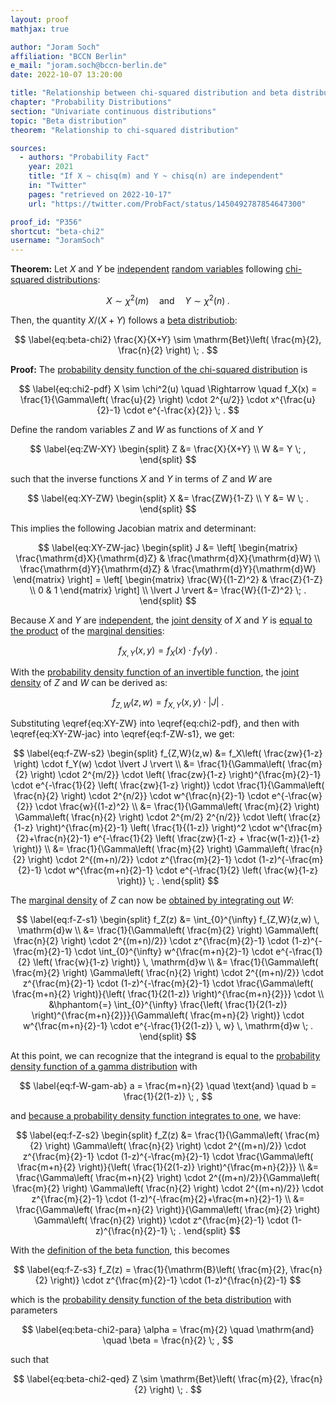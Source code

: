 ```yaml
---
layout: proof
mathjax: true

author: "Joram Soch"
affiliation: "BCCN Berlin"
e_mail: "joram.soch@bccn-berlin.de"
date: 2022-10-07 13:20:00

title: "Relationship between chi-squared distribution and beta distribution"
chapter: "Probability Distributions"
section: "Univariate continuous distributions"
topic: "Beta distribution"
theorem: "Relationship to chi-squared distribution"

sources:
  - authors: "Probability Fact"
    year: 2021
    title: "If X ~ chisq(m) and Y ~ chisq(n) are independent"
    in: "Twitter"
    pages: "retrieved on 2022-10-17"
    url: "https://twitter.com/ProbFact/status/1450492787854647300"

proof_id: "P356"
shortcut: "beta-chi2"
username: "JoramSoch"
---
```



**Theorem:** Let $X$ and $Y$ be [independent](/D/ind) [random variables](/D/rvar) following [chi-squared distributions](/D/chi2):

$$ \label{eq:chi2}
X \sim \chi^2(m) \quad \text{and} \quad Y \sim \chi^2(n) \; .
$$

Then, the quantity $X/(X+Y)$ follows a [beta distributiob](/D/beta):

$$ \label{eq:beta-chi2}
\frac{X}{X+Y} \sim \mathrm{Bet}\left( \frac{m}{2}, \frac{n}{2} \right) \; .
$$


**Proof:** The [probability density function of the chi-squared distribution](/P/chi2-pdf) is

$$ \label{eq:chi2-pdf}
X \sim \chi^2(u) \quad \Rightarrow \quad f_X(x) = \frac{1}{\Gamma\left( \frac{u}{2} \right) \cdot 2^{u/2}} \cdot x^{\frac{u}{2}-1} \cdot e^{-\frac{x}{2}} \; .
$$

Define the random variables $Z$ and $W$ as functions of $X$ and $Y$

$$ \label{eq:ZW-XY}
\begin{split}
Z &= \frac{X}{X+Y} \\
W &= Y \; ,
\end{split}
$$

such that the inverse functions $X$ and $Y$ in terms of $Z$ and $W$ are

$$ \label{eq:XY-ZW}
\begin{split}
X &= \frac{ZW}{1-Z} \\
Y &= W \; .
\end{split}
$$

This implies the following Jacobian matrix and determinant:

$$ \label{eq:XY-ZW-jac}
\begin{split}
J &= \left[ \begin{matrix}
\frac{\mathrm{d}X}{\mathrm{d}Z} & \frac{\mathrm{d}X}{\mathrm{d}W} \\
\frac{\mathrm{d}Y}{\mathrm{d}Z} & \frac{\mathrm{d}Y}{\mathrm{d}W}
\end{matrix} \right]
= \left[ \begin{matrix}
\frac{W}{(1-Z)^2} & \frac{Z}{1-Z} \\
0 & 1
\end{matrix} \right] \\
\lvert J \rvert  &= \frac{W}{(1-Z)^2} \; .
\end{split}
$$

Because $X$ and $Y$ are [independent](/D/ind), the [joint density](/D/dist-joint) of $X$ and $Y$ is [equal to the product](/P/prob-ind) of the [marginal densities](/D/dist-marg):

$$ \label{eq:f-XY}
f_{X,Y}(x,y) = f_X(x) \cdot f_Y(y) \; .
$$

With the [probability density function of an invertible function](/P/pdf-invfct), the [joint density](/D/dist-joint) of $Z$ and $W$ can be derived as:

$$ \label{eq:f-ZW-s1}
f_{Z,W}(z,w) = f_{X,Y}(x,y) \cdot \lvert J \rvert \; .
$$

Substituting \eqref{eq:XY-ZW} into \eqref{eq:chi2-pdf}, and then with \eqref{eq:XY-ZW-jac} into \eqref{eq:f-ZW-s1}, we get:

$$ \label{eq:f-ZW-s2}
\begin{split}
f_{Z,W}(z,w) &= f_X\left( \frac{zw}{1-z} \right) \cdot f_Y(w) \cdot \lvert J \rvert \\
&= \frac{1}{\Gamma\left( \frac{m}{2} \right) \cdot 2^{m/2}} \cdot \left( \frac{zw}{1-z} \right)^{\frac{m}{2}-1} \cdot e^{-\frac{1}{2} \left( \frac{zw}{1-z} \right)} \cdot \frac{1}{\Gamma\left( \frac{n}{2} \right) \cdot 2^{n/2}} \cdot w^{\frac{n}{2}-1} \cdot e^{-\frac{w}{2}} \cdot \frac{w}{(1-z)^2} \\
&= \frac{1}{\Gamma\left( \frac{m}{2} \right) \Gamma\left( \frac{n}{2} \right) \cdot 2^{m/2} 2^{n/2}} \cdot \left( \frac{z}{1-z} \right)^{\frac{m}{2}-1} \left( \frac{1}{(1-z)} \right)^2 \cdot w^{\frac{m}{2}+\frac{n}{2}-1} e^{-\frac{1}{2} \left( \frac{zw}{1-z} + \frac{w(1-z)}{1-z} \right)} \\
&= \frac{1}{\Gamma\left( \frac{m}{2} \right) \Gamma\left( \frac{n}{2} \right) \cdot 2^{(m+n)/2}} \cdot z^{\frac{m}{2}-1} \cdot (1-z)^{-\frac{m}{2}-1} \cdot w^{\frac{m+n}{2}-1} \cdot e^{-\frac{1}{2} \left( \frac{w}{1-z} \right)} \; .
\end{split}
$$

The [marginal density](/D/dist-marg) of $Z$ can now be [obtained by integrating out](/D/dist-marg) $W$:

$$ \label{eq:f-Z-s1}
\begin{split}
f_Z(z) &= \int_{0}^{\infty} f_{Z,W}(z,w) \, \mathrm{d}w \\
&= \frac{1}{\Gamma\left( \frac{m}{2} \right) \Gamma\left( \frac{n}{2} \right) \cdot 2^{(m+n)/2}} \cdot z^{\frac{m}{2}-1} \cdot (1-z)^{-\frac{m}{2}-1} \cdot \int_{0}^{\infty} w^{\frac{m+n}{2}-1} \cdot e^{-\frac{1}{2} \left( \frac{w}{1-z} \right)} \, \mathrm{d}w \\
&= \frac{1}{\Gamma\left( \frac{m}{2} \right) \Gamma\left( \frac{n}{2} \right) \cdot 2^{(m+n)/2}} \cdot z^{\frac{m}{2}-1} \cdot (1-z)^{-\frac{m}{2}-1} \cdot \frac{\Gamma\left( \frac{m+n}{2} \right)}{\left( \frac{1}{2(1-z)} \right)^{\frac{m+n}{2}}} \cdot \\
&\hphantom{=} \int_{0}^{\infty} \frac{\left( \frac{1}{2(1-z)} \right)^{\frac{m+n}{2}}}{\Gamma\left( \frac{m+n}{2} \right)} \cdot w^{\frac{m+n}{2}-1} \cdot e^{-\frac{1}{2(1-z)} \, w} \, \mathrm{d}w \; .
\end{split}
$$

At this point, we can recognize that the integrand is equal to the [probability density function of a gamma distribution](/P/gam-pdf) with

$$ \label{eq:f-W-gam-ab}
a = \frac{m+n}{2} \quad \text{and} \quad b = \frac{1}{2(1-z)} \; ,
$$

and [because a probability density function integrates to one](/D/pdf), we have:

$$ \label{eq:f-Z-s2}
\begin{split}
f_Z(z) &= \frac{1}{\Gamma\left( \frac{m}{2} \right) \Gamma\left( \frac{n}{2} \right) \cdot 2^{(m+n)/2}} \cdot z^{\frac{m}{2}-1} \cdot (1-z)^{-\frac{m}{2}-1} \cdot \frac{\Gamma\left( \frac{m+n}{2} \right)}{\left( \frac{1}{2(1-z)} \right)^{\frac{m+n}{2}}} \\
&= \frac{\Gamma\left( \frac{m+n}{2} \right) \cdot 2^{(m+n)/2}}{\Gamma\left( \frac{m}{2} \right) \Gamma\left( \frac{n}{2} \right) \cdot 2^{(m+n)/2}} \cdot z^{\frac{m}{2}-1} \cdot (1-z)^{-\frac{m}{2}+\frac{m+n}{2}-1} \\
&= \frac{\Gamma\left( \frac{m+n}{2} \right)}{\Gamma\left( \frac{m}{2} \right) \Gamma\left( \frac{n}{2} \right)} \cdot z^{\frac{m}{2}-1} \cdot (1-z)^{\frac{n}{2}-1} \; .
\end{split}
$$

With the [definition of the beta function](/P/beta-mean), this becomes

$$ \label{eq:f-Z-s3}
f_Z(z) = \frac{1}{\mathrm{B}\left( \frac{m}{2}, \frac{n}{2} \right)} \cdot z^{\frac{m}{2}-1} \cdot (1-z)^{\frac{n}{2}-1}
$$

which is the [probability density function of the beta distribution](/P/beta-pdf) with parameters

$$ \label{eq:beta-chi2-para}
\alpha = \frac{m}{2} \quad \mathrm{and} \quad \beta = \frac{n}{2} \; ,
$$

such that

$$ \label{eq:beta-chi2-qed}
Z \sim \mathrm{Bet}\left( \frac{m}{2}, \frac{n}{2} \right) \; .
$$